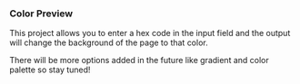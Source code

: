 ### Color Preview

This project allows you to enter a hex code in the input field and the output will change the background of the page to that color.

There will be more options added in the future like gradient and color palette so stay tuned!